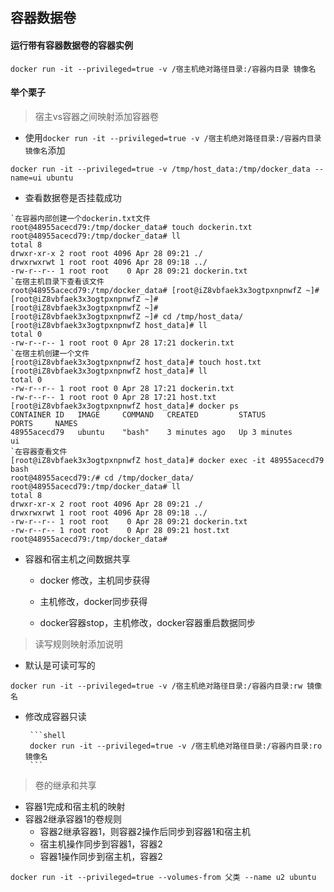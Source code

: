 ## 容器数据卷

#### 运行带有容器数据卷的容器实例

```shell
docker run -it --privileged=true -v /宿主机绝对路径目录:/容器内目录 镜像名
```



#### 举个栗子

>  宿主vs容器之间映射添加容器卷

+ 使用`docker run -it --privileged=true -v /宿主机绝对路径目录:/容器内目录 镜像名`添加

```shell
docker run -it --privileged=true -v /tmp/host_data:/tmp/docker_data --name=ui ubuntu
```

+ 查看数据卷是否挂载成功

```shell
`在容器内部创建一个dockerin.txt文件
root@48955acecd79:/tmp/docker_data# touch dockerin.txt
root@48955acecd79:/tmp/docker_data# ll
total 8
drwxr-xr-x 2 root root 4096 Apr 28 09:21 ./
drwxrwxrwt 1 root root 4096 Apr 28 09:18 ../
-rw-r--r-- 1 root root    0 Apr 28 09:21 dockerin.txt
`在宿主机目录下查看该文件
root@48955acecd79:/tmp/docker_data# [root@iZ8vbfaek3x3ogtpxnpnwfZ ~]#
[root@iZ8vbfaek3x3ogtpxnpnwfZ ~]#
[root@iZ8vbfaek3x3ogtpxnpnwfZ ~]#
[root@iZ8vbfaek3x3ogtpxnpnwfZ ~]# cd /tmp/host_data/
[root@iZ8vbfaek3x3ogtpxnpnwfZ host_data]# ll
total 0
-rw-r--r-- 1 root root 0 Apr 28 17:21 dockerin.txt
`在宿主机创建一个文件
[root@iZ8vbfaek3x3ogtpxnpnwfZ host_data]# touch host.txt
[root@iZ8vbfaek3x3ogtpxnpnwfZ host_data]# ll
total 0
-rw-r--r-- 1 root root 0 Apr 28 17:21 dockerin.txt
-rw-r--r-- 1 root root 0 Apr 28 17:21 host.txt
[root@iZ8vbfaek3x3ogtpxnpnwfZ host_data]# docker ps
CONTAINER ID   IMAGE     COMMAND   CREATED         STATUS         PORTS     NAMES
48955acecd79   ubuntu    "bash"    3 minutes ago   Up 3 minutes             ui
`在容器查看文件
[root@iZ8vbfaek3x3ogtpxnpnwfZ host_data]# docker exec -it 48955acecd79 bash
root@48955acecd79:/# cd /tmp/docker_data/
root@48955acecd79:/tmp/docker_data# ll
total 8
drwxr-xr-x 2 root root 4096 Apr 28 09:21 ./
drwxrwxrwt 1 root root 4096 Apr 28 09:18 ../
-rw-r--r-- 1 root root    0 Apr 28 09:21 dockerin.txt
-rw-r--r-- 1 root root    0 Apr 28 09:21 host.txt
root@48955acecd79:/tmp/docker_data#
```

+ 容器和宿主机之间数据共享

  + docker 修改，主机同步获得

  + 主机修改，docker同步获得

  + docker容器stop，主机修改，docker容器重启数据同步

> 读写规则映射添加说明

+ 默认是可读可写的 

```shell
docker run -it --privileged=true -v /宿主机绝对路径目录:/容器内目录:rw 镜像名
```



+ 修改成容器只读

       ```shell
       docker run -it --privileged=true -v /宿主机绝对路径目录:/容器内目录:ro 镜像名
       ```

> 卷的继承和共享

+ 容器1完成和宿主机的映射
+ 容器2继承容器1的卷规则
  + 容器2继承容器1，则容器2操作后同步到容器1和宿主机
  + 宿主机操作同步到容器1，容器2
  + 容器1操作同步到宿主机，容器2

```she
docker run -it --privileged=true --volumes-from 父类 --name u2 ubuntu
```



